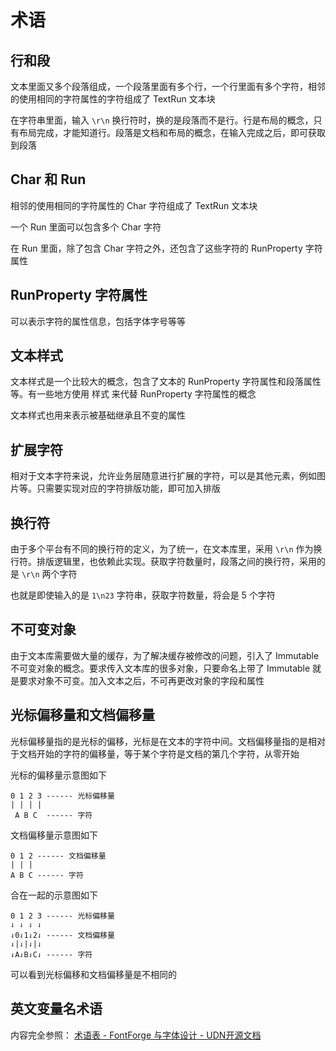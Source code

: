 # 术语

## 行和段

文本里面又多个段落组成，一个段落里面有多个行，一个行里面有多个字符，相邻的使用相同的字符属性的字符组成了 TextRun 文本块

在字符串里面，输入 `\r\n` 换行符时，换的是段落而不是行。行是布局的概念，只有布局完成，才能知道行。段落是文档和布局的概念，在输入完成之后，即可获取到段落

## Char 和 Run

相邻的使用相同的字符属性的 Char 字符组成了 TextRun 文本块

一个 Run 里面可以包含多个 Char 字符

在 Run 里面，除了包含 Char 字符之外，还包含了这些字符的 RunProperty 字符属性

## RunProperty 字符属性

可以表示字符的属性信息，包括字体字号等等

## 文本样式

文本样式是一个比较大的概念，包含了文本的 RunProperty 字符属性和段落属性等。有一些地方使用 样式 来代替 RunProperty 字符属性的概念

文本样式也用来表示被基础继承且不变的属性

## 扩展字符

相对于文本字符来说，允许业务层随意进行扩展的字符，可以是其他元素，例如图片等。只需要实现对应的字符排版功能，即可加入排版

## 换行符

由于多个平台有不同的换行符的定义，为了统一，在文本库里，采用 `\r\n` 作为换行符。排版逻辑里，也依赖此实现。获取字符数量时，段落之间的换行符，采用的是 `\r\n` 两个字符

也就是即使输入的是 `1\n23` 字符串，获取字符数量，将会是 5 个字符

## 不可变对象

由于文本库需要做大量的缓存，为了解决缓存被修改的问题，引入了 Immutable 不可变对象的概念。要求传入文本库的很多对象，只要命名上带了 Immutable 就是要求对象不可变。加入文本之后，不可再更改对象的字段和属性

## 光标偏移量和文档偏移量

光标偏移量指的是光标的偏移，光标是在文本的字符中间。文档偏移量指的是相对于文档开始的字符的偏移量，等于某个字符是文档的第几个字符，从零开始

光标的偏移量示意图如下

```
0 1 2 3 ------ 光标偏移量
| | | |
 A B C  ------ 字符 
```

文档偏移量示意图如下

```
0 1 2 ------ 文档偏移量
| | |              
A B C ------ 字符
```

合在一起的示意图如下

```
0 1 2 3 ------ 光标偏移量
⇃ ⇃ ⇃ ⇃              
⇃0⇃1⇃2⇃ ------ 文档偏移量
⇃|⇃|⇃|⇃              
⇃A⇃B⇃C⇃ ------ 字符
```

可以看到光标偏移和文档偏移量是不相同的

## 英文变量名术语

内容完全参照： [术语表 - FontForge 与字体设计 - UDN开源文档](https://doc.yonyoucloud.com/doc/wiki/project/fontforge-and-font-design/glossary.html )
